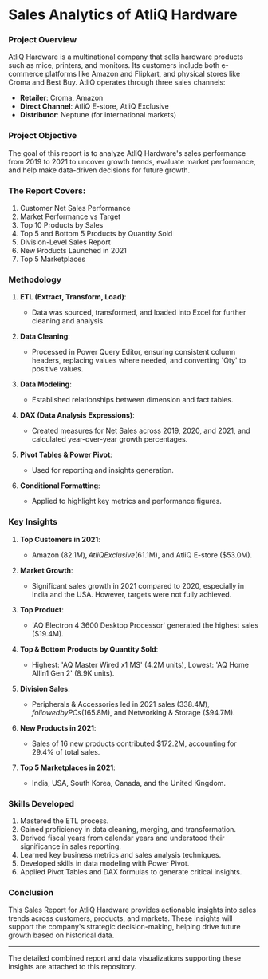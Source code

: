 
# Sales Analytics of AtliQ Hardware

### Project Overview

AtliQ Hardware is a multinational company that sells hardware products such as mice, printers, and monitors. Its customers include both e-commerce platforms like Amazon and Flipkart, and physical stores like Croma and Best Buy. AtliQ operates through three sales channels:

- **Retailer**: Croma, Amazon
- **Direct Channel**: AtliQ E-store, AtliQ Exclusive
- **Distributor**: Neptune (for international markets)

### Project Objective

The goal of this report is to analyze AtliQ Hardware's sales performance from 2019 to 2021 to uncover growth trends, evaluate market performance, and help make data-driven decisions for future growth.

### The Report Covers:

1. Customer Net Sales Performance
2. Market Performance vs Target
3. Top 10 Products by Sales
4. Top 5 and Bottom 5 Products by Quantity Sold
5. Division-Level Sales Report
6. New Products Launched in 2021
7. Top 5 Marketplaces

### Methodology

1. **ETL (Extract, Transform, Load)**: 
   - Data was sourced, transformed, and loaded into Excel for further cleaning and analysis.

2. **Data Cleaning**: 
   - Processed in Power Query Editor, ensuring consistent column headers, replacing values where needed, and converting 'Qty' to positive values.

3. **Data Modeling**: 
   - Established relationships between dimension and fact tables.

4. **DAX (Data Analysis Expressions)**: 
   - Created measures for Net Sales across 2019, 2020, and 2021, and calculated year-over-year growth percentages.

5. **Pivot Tables & Power Pivot**: 
   - Used for reporting and insights generation.

6. **Conditional Formatting**: 
   - Applied to highlight key metrics and performance figures.

### Key Insights

1. **Top Customers in 2021**: 
   - Amazon ($82.1M), AtliQ Exclusive ($61.1M), and AtliQ E-store ($53.0M).

2. **Market Growth**: 
   - Significant sales growth in 2021 compared to 2020, especially in India and the USA. However, targets were not fully achieved.

3. **Top Product**: 
   - 'AQ Electron 4 3600 Desktop Processor' generated the highest sales ($19.4M).

4. **Top & Bottom Products by Quantity Sold**: 
   - Highest: 'AQ Master Wired x1 MS' (4.2M units), Lowest: 'AQ Home Allin1 Gen 2' (8.9K units).

5. **Division Sales**: 
   - Peripherals & Accessories led in 2021 sales ($338.4M), followed by PCs ($165.8M), and Networking & Storage ($94.7M).

6. **New Products in 2021**: 
   - Sales of 16 new products contributed $172.2M, accounting for 29.4% of total sales.

7. **Top 5 Marketplaces in 2021**: 
   - India, USA, South Korea, Canada, and the United Kingdom.

### Skills Developed

1. Mastered the ETL process.
2. Gained proficiency in data cleaning, merging, and transformation.
3. Derived fiscal years from calendar years and understood their significance in sales reporting.
4. Learned key business metrics and sales analysis techniques.
5. Developed skills in data modeling with Power Pivot.
6. Applied Pivot Tables and DAX formulas to generate critical insights.

### Conclusion

This Sales Report for AtliQ Hardware provides actionable insights into sales trends across customers, products, and markets. These insights will support the company's strategic decision-making, helping drive future growth based on historical data.

---

The detailed combined report and data visualizations supporting these insights are attached to this repository.
